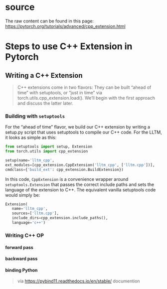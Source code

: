 # source
The raw content can be found in this page:
https://pytorch.org/tutorials/advanced/cpp_extension.html

# Steps to use C++ Extension in Pytorch

## Writing a C++ Extension

> C++ extensions come in two flavors: They can be built “ahead of time” with setuptools, or “just in time” via torch.utils.cpp_extension.load(). We’ll begin with the first approach and discuss the latter later.

### Building with `setuptools`

For the “ahead of time” flavor, we build our C++ extension by writing a setup.py script that uses setuptools to compile our C++ code. For the LLTM, it looks as simple as this:

```python
from setuptools import setup, Extension
from torch.utils import cpp_extension

setup(name='lltm_cpp',
ext_modules=[cpp_extension.CppExtension('lltm_cpp', ['lltm.cpp'])],
cmdclass={'build_ext': cpp_extension.BuildExtension})
```

In this code, `CppExtension` is a convenience wrapper around `setuptools.Extension` that passes the correct include paths and sets the language of the extension to C++. The equivalent vanilla setuptools code would simply be:

```python
Extension(
   name='lltm_cpp',
   sources=['lltm.cpp'],
   include_dirs=cpp_extension.include_paths(),
   language='c++')
```

### Writing C++ OP
#### forward pass

#### backward pass

#### binding Python

> via https://pybind11.readthedocs.io/en/stable/ documention

